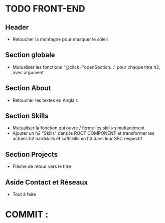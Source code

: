 # TODO FRONT-END

## Header
- Retoucher la montagne pour masquer le soleil

## Section globale
- Mutualiser les fonctions "@click="openSection..." pour chaque titre h2, avec argument


## Section About
- Retoucher les textes en Anglais


## Section Skills
- Mutualiser la fonction qui ouvre / ferme les skills simultanément
- Ajouter un h2 "Skills" dans le ROOT COMPONENT et transformer les actuels h2 hardskills et softskills en h3 dans leur SFC respectif


## Section Projects
- Flèche de retour vers le titre


## Aside Contact et Réseaux
- Tout à faire


# COMMIT :

